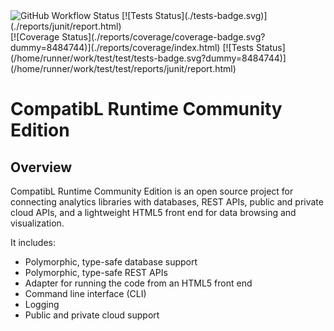 <img alt="GitHub Workflow Status" src="https://img.shields.io/github/actions/workflow/status/exxpe1/test/python-package.yml">
[![Tests Status](./tests-badge.svg)](./reports/junit/report.html)<br>
[![Coverage Status](./reports/coverage/coverage-badge.svg?dummy=8484744)](./reports/coverage/index.html)
[![Tests Status](/home/runner/work/test/test/tests-badge.svg?dummy=8484744)](/home/runner/work/test/test/reports/junit/report.html)

# CompatibL Runtime Community Edition

## Overview

CompatibL Runtime Community Edition is an open source project 
for connecting analytics libraries with databases, REST APIs,
public and private cloud APIs, and a lightweight HTML5 front
end for data browsing and visualization.

It includes:

* Polymorphic, type-safe database support
* Polymorphic, type-safe REST APIs
* Adapter for running the code from an HTML5 front end 
* Command line interface (CLI)
* Logging
* Public and private cloud support
